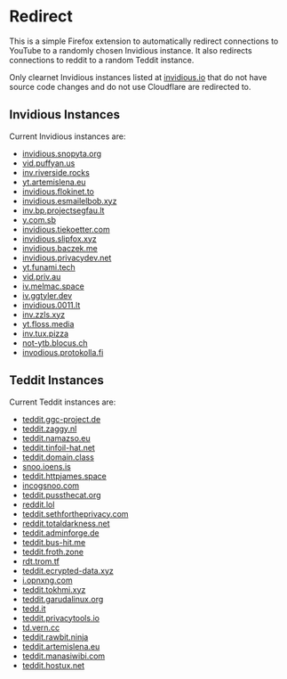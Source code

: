 # Redirect

This is a simple Firefox extension to automatically redirect connections to YouTube to a randomly chosen Invidious instance. It also redirects connections to reddit to a random Teddit instance.

Only clearnet Invidious instances listed at [invidious.io](https://docs.invidious.io/instances/) that do not have source code
changes and do not use Cloudflare are redirected to.

## Invidious Instances

Current Invidious instances are:
* [invidious.snopyta.org](https://invidious.snopyta.org/)
* [vid.puffyan.us](https://vid.puffyan.us/)
* [inv.riverside.rocks](https://inv.riverside.rocks/)
* [yt.artemislena.eu](https://yt.artemislena.eu/)
* [invidious.flokinet.to](https://invidious.flokinet.to/)
* [invidious.esmailelbob.xyz](https://invidious.esmailelbob.xyz/)
* [inv.bp.projectsegfau.lt](https://inv.bp.projectsegfau.lt/)
* [y.com.sb](https://y.com.sb/)
* [invidious.tiekoetter.com](https://invidious.tiekoetter.com/)
* [invidious.slipfox.xyz](https://invidious.slipfox.xyz/)
* [invidious.baczek.me](https://invidious.baczek.me/)
* [invidious.privacydev.net](https://invidious.privacydev.net/)
* [yt.funami.tech](https://yt.funami.tech/)
* [vid.priv.au](https://vid.priv.au/)
* [iv.melmac.space](https://iv.melmac.space/)
* [iv.ggtyler.dev](https://iv.ggtyler.dev/)
* [invidious.0011.lt](https://invidious.0011.lt)
* [inv.zzls.xyz](https://inv.zzls.xyz)
* [yt.floss.media](https://yt.floss.media)
* [inv.tux.pizza](https://inv.tux.pizza)
* [not-ytb.blocus.ch](https://not-ytb.blocus.ch)
* [invodious.protokolla.fi](https://invodious.protokolla.fi)

## Teddit Instances

Current Teddit instances are:
* [teddit.ggc-project.de](https://teddit.ggc-project.de)
* [teddit.zaggy.nl](https://teddit.zaggy.nl)
* [teddit.namazso.eu](https://teddit.namazso.eu)
* [teddit.tinfoil-hat.net](https://teddit.tinfoil-hat.net)
* [teddit.domain.class](https://teddit.domain.class)
* [snoo.ioens.is](https://snoo.ioens.is)
* [teddit.httpjames.space](https://teddit.httpjames.space)
* [incogsnoo.com](https://incogsnoo.com)
* [teddit.pussthecat.org](https://teddit.pussthecat.org)
* [reddit.lol](https://reddit.lol)
* [teddit.sethfortheprivacy.com](https://teddit.sethfortheprivacy.com)
* [reddit.totaldarkness.net](https://reddit.totaldarkness.net)
* [teddit.adminforge.de](https://teddit.adminforge.de)
* [teddit.bus-hit.me](https://teddit.bus-hit.me)
* [teddit.froth.zone](https://teddit.froth.zone)
* [rdt.trom.tf](https://rdt.trom.tf)
* [teddit.ecrypted-data.xyz](https://teddit.encrypted-data.xyz)
* [i.opnxng.com](https://i.opnxng.com)
* [teddit.tokhmi.xyz](https://teddit.tokhmi.xyz)
* [teddit.garudalinux.org](https://teddit.garudalinux.org)
* [tedd.it](https://tedd.it)
* [teddit.privacytools.io](https://teddit.privacytools.io)
* [td.vern.cc](https://td.vern.cc)
* [teddit.rawbit.ninja](https://teddit.rawbit.ninja)
* [teddit.artemislena.eu](https://teddit.artemislena.eu)
* [teddit.manasiwibi.com](https://teddit.manasiwibi.com)
* [teddit.hostux.net](https://teddit.hostux.net)
